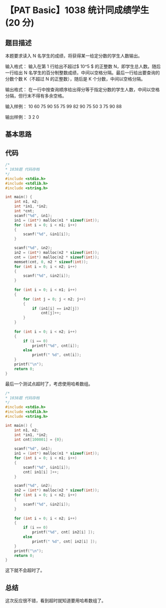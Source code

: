 # 【PAT Basic】1038 统计同成绩学生 (20 分)

## 题目描述

本题要求读入 N 名学生的成绩，将获得某一给定分数的学生人数输出。

输入格式：
输入在第 1 行给出不超过$ 10^​5 $​​  的正整数 N，即学生总人数。随后一行给出 N 名学生的百分制整数成绩，中间以空格分隔。最后一行给出要查询的分数个数 K（不超过 N 的正整数），随后是 K 个分数，中间以空格分隔。

输出格式：
在一行中按查询顺序给出得分等于指定分数的学生人数，中间以空格分隔，但行末不得有多余空格。

输入样例：
10
60 75 90 55 75 99 82 90 75 50
3 75 90 88

输出样例：
3 2 0

## 基本思路

## 代码

```c++
/*
* 1038题 代码存档
*/
#include <stdio.h>
#include <stdlib.h>
#include <string.h>

int main() {
    int n1, n2;
    int *in1, *in2;
    int *cnt;
    scanf("%d", &n1);
    in1 = (int*) malloc(n1 * sizeof(int));
    for (int i = 0; i < n1; i++)
    {
        scanf("%d", &in1[i]);
    }

    scanf("%d", &n2);
    in2 = (int*) malloc(n2 * sizeof(int));
    cnt = (int*) malloc(n2 * sizeof(int));
    memset(cnt, 0, n2 * sizeof(int));
    for (int i = 0; i < n2; i++)
    {
        scanf("%d", &in2[i]);
    }
    
    for (int i = 0; i < n1; i++)
    {
        for (int j = 0; j < n2; j++)
        {
            if (in1[i] == in2[j])
                cnt[j]++;
        }
    }
    
    for (int i = 0; i < n2; i++)
    {
        if (i == 0)
            printf("%d", cnt[i]);
        else 
            printf(" %d", cnt[i]);
    }
    printf("\n");
    return 0;
}
```

最后一个测试点超时了，考虑使用哈希数组。

```c++
/*
* 1038题 代码存档
*/
#include <stdio.h>
#include <stdlib.h>
#include <string.h>

int main() {
    int n1, n2;
    int *in1, *in2;
    int cnt[100001] = {0};
    
    scanf("%d", &n1);
    in1 = (int*) malloc(n1 * sizeof(int));
    for (int i = 0; i < n1; i++)
    {
        scanf("%d", &in1[i]);
        cnt[ in1[i] ]++;
    }

    scanf("%d", &n2);
    in2 = (int*) malloc(n2 * sizeof(int));
    for (int i = 0; i < n2; i++)
    {
        scanf("%d", &in2[i]);
    }
    
    for (int i = 0; i < n2; i++)
    {
        if (i == 0)
            printf("%d", cnt[ in2[i] ]);
        else 
            printf(" %d", cnt[ in2[i] ]);
    }
    printf("\n");
    return 0;
}
```

这下就不会超时了。

## 总结

这次反应很不错，看到超时就知道要用哈希数组了。
